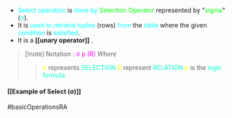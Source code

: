 - <span style="color:#00ffff">Select operation</span> is <span style="color:#00ffff">done by</span> <span style="color:#01ff07">Selection Operator</span> represented by "<span style="color:#01ff07">sigma</span>" (<span style="color:#00ffcc">σ</span>).
- It is <span style="color:#00ffff">used to retrieve tuples</span> (rows) <span style="color:#00ffff">from</span> the <span style="color:#00ffff">table</span> where the given <span style="color:#00ffff">condition</span> is <span style="color:#00ffff">satisfied</span>.
- It is a **[[unary operator]]** .

 >[!note] Notation : <span style="color:#ff00ff">σ p (R)</span>
 >*Where*
 >><span style="color:#fffd01">σ</span> represents <span style="color:#00ffcc">SELECTION</span>
 >><span style="color:#fffd01">R</span> represent <span style="color:#00ffcc">RELATION</span>
 >><span style="color:#fffd01">p</span> is the <span style="color:#00ffcc">logic formula</span>
#### [[Example of Select (σ)]]

#basicOperationsRA